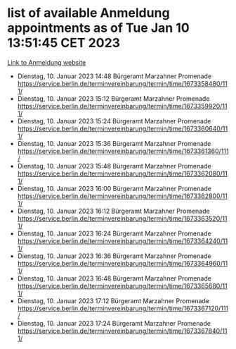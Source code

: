 # list of available Anmeldung appointments as of Tue Jan 10 13:51:45 CET 2023
[Link to Anmeldung website](https://service.berlin.de/terminvereinbarung/termin/tag.php?termin=0&anliegen[]=120686&dienstleisterlist=122210,122217,327316,122219,327312,122227,327314,122231,327346,122243,327348,122252,329742,122260,329745,122262,329748,122254,329751,122271,327278,122273,327274,122277,327276,330436,122280,327294,122282,327290,122284,327292,327539,122291,327270,122285,327266,122286,327264,122296,327268,150230,329760,122301,327282,122297,327286,122294,327284,122312,329763,122314,329775,122304,327330,122311,327334,122309,327332,122281,327352,122279,329772,122276,327324,122274,327326,122267,329766,122246,327318,122251,327320,122257,327322,122208,327298,122226,327300,121362,121364&herkunft=http%3A%2F%2Fservice.berlin.de%2Fdienstleistung%2F120686%2F)
- Dienstag, 10. Januar 2023 14:48 Bürgeramt Marzahner Promenade https://service.berlin.de/terminvereinbarung/termin/time/1673358480/111/
- Dienstag, 10. Januar 2023 15:12 Bürgeramt Marzahner Promenade https://service.berlin.de/terminvereinbarung/termin/time/1673359920/111/
- Dienstag, 10. Januar 2023 15:24 Bürgeramt Marzahner Promenade https://service.berlin.de/terminvereinbarung/termin/time/1673360640/111/
- Dienstag, 10. Januar 2023 15:36 Bürgeramt Marzahner Promenade https://service.berlin.de/terminvereinbarung/termin/time/1673361360/111/
- Dienstag, 10. Januar 2023 15:48 Bürgeramt Marzahner Promenade https://service.berlin.de/terminvereinbarung/termin/time/1673362080/111/
- Dienstag, 10. Januar 2023 16:00 Bürgeramt Marzahner Promenade https://service.berlin.de/terminvereinbarung/termin/time/1673362800/111/
- Dienstag, 10. Januar 2023 16:12 Bürgeramt Marzahner Promenade https://service.berlin.de/terminvereinbarung/termin/time/1673363520/111/
- Dienstag, 10. Januar 2023 16:24 Bürgeramt Marzahner Promenade https://service.berlin.de/terminvereinbarung/termin/time/1673364240/111/
- Dienstag, 10. Januar 2023 16:36 Bürgeramt Marzahner Promenade https://service.berlin.de/terminvereinbarung/termin/time/1673364960/111/
- Dienstag, 10. Januar 2023 16:48 Bürgeramt Marzahner Promenade https://service.berlin.de/terminvereinbarung/termin/time/1673365680/111/
- Dienstag, 10. Januar 2023 17:12 Bürgeramt Marzahner Promenade https://service.berlin.de/terminvereinbarung/termin/time/1673367120/111/
- Dienstag, 10. Januar 2023 17:24 Bürgeramt Marzahner Promenade https://service.berlin.de/terminvereinbarung/termin/time/1673367840/111/
